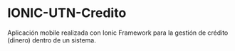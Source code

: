 # IONIC-UTN-Credito
Aplicación mobile realizada con Ionic Framework para la gestión de crédito (dinero) dentro de un sistema.
